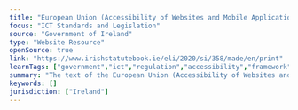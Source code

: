 ```yaml
---
title: "European Union (Accessibility of Websites and Mobile Applications of Public Sector Bodies) Regulations 2020"
focus: "ICT Standards and Legislation"
source: "Government of Ireland"
type: "Website Resource"
openSource: true
link: "https://www.irishstatutebook.ie/eli/2020/si/358/made/en/print"
learnTags: ["government","ict","regulation","accessibility","framework"]
summary: "The text of the European Union (Accessibility of Websites and Mobile Applications of Public Sector Bodies) Regulations 2020."
keywords: []
jurisdiction: ["Ireland"]
---
```

